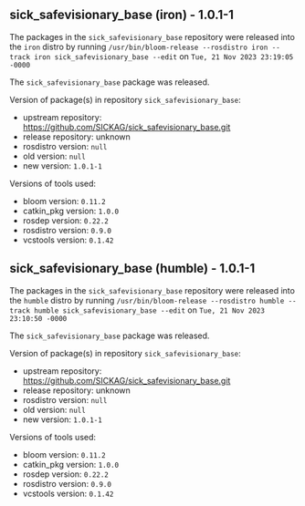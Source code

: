 ## sick_safevisionary_base (iron) - 1.0.1-1

The packages in the `sick_safevisionary_base` repository were released into the `iron` distro by running `/usr/bin/bloom-release --rosdistro iron --track iron sick_safevisionary_base --edit` on `Tue, 21 Nov 2023 23:19:05 -0000`

The `sick_safevisionary_base` package was released.

Version of package(s) in repository `sick_safevisionary_base`:

- upstream repository: https://github.com/SICKAG/sick_safevisionary_base.git
- release repository: unknown
- rosdistro version: `null`
- old version: `null`
- new version: `1.0.1-1`

Versions of tools used:

- bloom version: `0.11.2`
- catkin_pkg version: `1.0.0`
- rosdep version: `0.22.2`
- rosdistro version: `0.9.0`
- vcstools version: `0.1.42`


## sick_safevisionary_base (humble) - 1.0.1-1

The packages in the `sick_safevisionary_base` repository were released into the `humble` distro by running `/usr/bin/bloom-release --rosdistro humble --track humble sick_safevisionary_base --edit` on `Tue, 21 Nov 2023 23:10:50 -0000`

The `sick_safevisionary_base` package was released.

Version of package(s) in repository `sick_safevisionary_base`:

- upstream repository: https://github.com/SICKAG/sick_safevisionary_base.git
- release repository: unknown
- rosdistro version: `null`
- old version: `null`
- new version: `1.0.1-1`

Versions of tools used:

- bloom version: `0.11.2`
- catkin_pkg version: `1.0.0`
- rosdep version: `0.22.2`
- rosdistro version: `0.9.0`
- vcstools version: `0.1.42`


